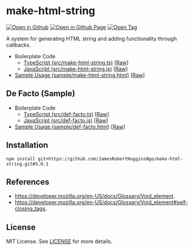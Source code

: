 # make-html-string

[![Open in Github](https://img.shields.io/badge/Open_in_GitHub-6e5494)](https://github.com/JamesRobertHugginsNgo/make-html-string/)
[![Open in Github Page](https://img.shields.io/badge/Open_in_GitHub_Page-4078c0)](https://jamesroberthugginsngo.github.io/make-html-string/)
[![Open Tag](https://img.shields.io/badge/Open_Tag-5.0.1-6cc644)](https://github.com/JamesRobertHugginsNgo/make-html-string/tree/5.0.1)

A system for generating HTML string and adding functionality through callbacks.

- Boilerplate Code
	- [TypeScript (src/make-html-string.ts)](./src/make-html-string.ts) [[Raw](./src/make-html-string.ts?raw=1)]
	- [JavaScript (src/make-html-string.js)](./src/make-html-string.js) [[Raw](./src/make-html-string.js?raw=1)]
- [Sample Usage (sample/make-html-string.html)](./sample/make-html-string.html) [[Raw](./sample/make-html-string.html?raw=1)]

## De Facto (Sample)

- Boilerplate Code
	- [TypeScript (src/def-facto.ts)](./src/def-facto.ts) [[Raw](./src/def-facto.ts?raw=1)]
	- [JavaScript (src/def-facto.js)](./src/def-facto.js) [[Raw](./src/def-facto.js?raw=1)]
- [Sample Usage (sample/def-facto.html)](./sample/def-facto.html) [[Raw](./sample/def-facto.html?raw=1)]

## Installation

```
npm install git+https://github.com/JamesRobertHugginsNgo/make-html-string.git#5.0.1
```

## References

- https://developer.mozilla.org/en-US/docs/Glossary/Void_element.
- https://developer.mozilla.org/en-US/docs/Glossary/Void_element#self-closing_tags.

## License

MIT License. See [LICENSE](LICENSE) for more details.
